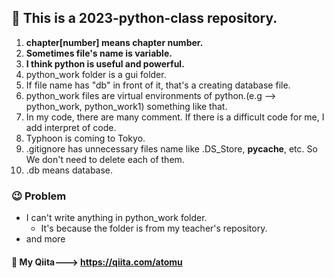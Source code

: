 ## 🍿 This is a 2023-python-class repository.

1. **chapter[number] means chapter number.**
2. __Sometimes file's name is variable.__
3. **I think python is useful and powerful.**
4. python_work folder is a gui folder.
5. If file name has "db" in front of it, that's a creating database file.
6. python_work files are virtual environments of python.(e.g --> python_work, python_work1) something like that.
7. In my code, there are many comment. If there is a difficult code for me, I add interpret of code.
8. Typhoon is coming to Tokyo.
9. .gitignore has unnecessary files name like .DS_Store, __pycache__, etc. So We don't need to delete each of them.
10. .db means database.

### 😉 Problem
- I can't write anything in python_work folder.
    - It's because the folder is from my teacher's repository.
- and more

#### 🥞 My Qiita---> https://qiita.com/atomu
